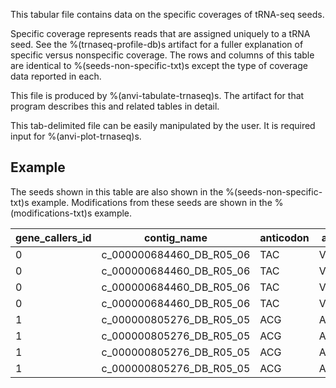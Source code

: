 This tabular file contains data on the specific coverages of tRNA-seq seeds.

Specific coverage represents reads that are assigned uniquely to a tRNA seed. See the %(trnaseq-profile-db)s artifact for a fuller explanation of specific versus nonspecific coverage. The rows and columns of this table are identical to %(seeds-non-specific-txt)s except the type of coverage data reported in each.

This file is produced by %(anvi-tabulate-trnaseq)s. The artifact for that program describes this and related tables in detail.

This tab-delimited file can be easily manipulated by the user. It is required input for %(anvi-plot-trnaseq)s.

## Example

The seeds shown in this table are also shown in the %(seeds-non-specific-txt)s example. Modifications from these seeds are shown in the %(modifications-txt)s example.

| gene_callers_id | contig_name | anticodon | aa | domain | phylum | class | order | family | genus | species | taxon_percent_id | sample_name | mean_coverage | relative_mean_coverage | relative_discriminator_coverage | 0 | 1 | 2 | 3 | 4 | 5 | 6 | 7 | 8 | 9 | 10 | 11 | 12 | 13 | 14 | 15 | 16 | 17 | 17a | 18 | 19 | 20 | 20a | 20b | 21 | 22 | 23 | 24 | 25 | 26 | 27 | 28 | 29 | 30 | 31 | 32 | 33 | 34 | 35 | 36 | 37 | 38 | 39 | 40 | 41 | 42 | 43 | 44.01 | 44.02 | 44.03 | 44.04 | 44.05 | 44.06 | 44.07 | 44.08 | 44.09 | 44.1 | 44.11 | 44.12 | 44.13 | 44.14 | 44.15 | 44.16 | 44.17 | 44.18 | 44.19 | 44.2 | 44.21 | 44.22 | 44.23 | 49 | 50 | 51 | 52 | 53 | 54 | 55 | 56 | 57 | 58 | 59 | 60 | 61 | 62 | 63 | 64 | 65 | 66 | 67 | 68 | 69 | 70 | 71 | 72 | 73 |
| --- | --- | --- | --- | --- | --- | --- | --- | --- | --- | --- | --- | --- | --- | --- | --- | --- | --- | --- | --- | --- | --- | --- | --- | --- | --- | --- | --- | --- | --- | --- | --- | --- | --- | --- | --- | --- | --- | --- | --- | --- | --- | --- | --- | --- | --- | --- | --- | --- | --- | --- | --- | --- | --- | --- | --- | --- | --- | --- | --- | --- | --- | --- | --- | --- | --- | --- | --- | --- | --- | --- | --- | --- | --- | --- | --- | --- | --- | --- | --- | --- | --- | --- | --- | --- | --- | --- | --- | --- | --- | --- | --- | --- | --- | --- | --- | --- | --- | --- | --- | --- | --- | --- | --- | --- | --- | --- | --- | --- | --- | --- |
0 | c_000000684460_DB_R05_06 | TAC | Val | Bacteria | Firmicutes | Clostridia | Lachnospirales | Lachnospiraceae |  |  | 100 | DB_01 | 71456.2 | 0.25805309 | 0.2578848 |  | 71392 | 71398 | 71398 | 71400 | 71413 | 71414 | 71414 | 71414 | 71419 | 71425 | 71426 | 71426 | 71426 | 71437 | 71445 | 71451 | 71451 |  | 71451 | 71455 | 71457 |  |  | 71460 | 71467 | 71467 | 71471 | 71468 | 71470 | 71470 | 71470 | 71475 | 71489 | 71540 | 71534 | 71529 | 71606 | 71579 | 71582 | 71583 | 71586 | 71586 | 71583 | 71583 | 71583 | 71585 | 71584 | 71584 | 71584 | 71587 | 71587 |  |  |  |  |  |  |  |  |  |  |  |  |  |  |  |  |  |  | 71586 | 71586 | 71572 | 71572 | 71570 | 71504 | 71505 | 71504 | 71503 | 71503 | 71503 | 71503 | 71503 | 71503 | 71503 | 71503 | 71502 | 71500 | 71500 | 71500 | 71497 | 71496 | 71488 | 71466 | 68324 |
0 | c_000000684460_DB_R05_06 | TAC | Val | Bacteria | Firmicutes | Clostridia | Lachnospirales | Lachnospiraceae |  |  | 100 | DB_03 | 87746.6 | 0.22523292 | 0.22512637 |  | 87568 | 87582 | 87588 | 87594 | 87598 | 87599 | 87596 | 87597 | 87598 | 87606 | 87608 | 87611 | 87611 | 87611 | 87612 | 87615 | 87615 |  | 87614 | 87614 | 87616 |  |  | 87617 | 87619 | 87619 | 87620 | 87620 | 87620 | 87621 | 87619 | 87620 | 87630 | 87689 | 87683 | 87694 | 87732 | 87898 | 87912 | 87921 | 87925 | 87926 | 87926 | 87926 | 87931 | 87924 | 87925 | 87929 | 87981 | 87986 | 87986 |  |  |  |  |  |  |  |  |  |  |  |  |  |  |  |  |  |  | 87985 | 87985 | 87981 | 87980 | 87978 | 87952 | 87952 | 87951 | 87952 | 87954 | 87952 | 87950 | 87946 | 87946 | 87946 | 87943 | 87941 | 87939 | 87939 | 87939 | 87936 | 87935 | 87929 | 87909 | 84530 |
0 | c_000000684460_DB_R05_06 | TAC | Val | Bacteria | Firmicutes | Clostridia | Lachnospirales | Lachnospiraceae |  |  | 100 | DB_05 | 29533 | 0.22692849 | 0.22190602 |  | 29490 | 29494 | 29499 | 29509 | 29516 | 29516 | 29518 | 29521 | 29525 | 29528 | 29536 | 29536 | 29536 | 29538 | 29539 | 29547 | 29550 |  | 29550 | 29549 | 29553 |  |  | 29552 | 29552 | 29553 | 29552 | 29553 | 29553 | 29549 | 29550 | 29552 | 29553 | 29564 | 29561 | 29559 | 29638 | 29605 | 29602 | 29604 | 29607 | 29607 | 29607 | 29608 | 29607 | 29607 | 29607 | 29607 | 29607 | 29609 | 29609 |  |  |  |  |  |  |  |  |  |  |  |  |  |  |  |  |  |  | 29609 | 29609 | 29606 | 29606 | 29605 | 29601 | 29601 | 29601 | 29601 | 29601 | 29599 | 29599 | 29599 | 29599 | 29596 | 29596 | 29597 | 29595 | 29595 | 29594 | 29593 | 29504 | 29486 | 29451 | 26980 |
0 | c_000000684460_DB_R05_06 | TAC | Val | Bacteria | Firmicutes | Clostridia | Lachnospirales | Lachnospiraceae |  |  | 100 | DB_07 | 47065 | 0.181019 | 0.18087983 |  | 47078 | 47087 | 47105 | 47113 | 47114 | 47114 | 47114 | 47116 | 47124 | 47127 | 47129 | 47129 | 47131 | 47133 | 47139 | 47139 | 47139 |  | 47135 | 47138 | 47141 |  |  | 47145 | 47142 | 47147 | 47145 | 47145 | 47142 | 47143 | 47135 | 47134 | 47133 | 47154 | 47125 | 47093 | 47111 | 47051 | 47058 | 47067 | 47071 | 47073 | 47072 | 47069 | 47069 | 47069 | 47072 | 47072 | 47073 | 47073 | 47074 |  |  |  |  |  |  |  |  |  |  |  |  |  |  |  |  |  |  | 47074 | 47074 | 47073 | 47069 | 47069 | 47042 | 47043 | 47042 | 47038 | 47042 | 47042 | 47042 | 47042 | 47041 | 47041 | 47040 | 47040 | 47040 | 47040 | 47040 | 47033 | 47032 | 47031 | 47018 | 45352 |
1 | c_000000805276_DB_R05_05 | ACG | Arg | Bacteria | Firmicutes |  |  |  |  |  | 98.649 | DB_01 | 142.4 | 0.00051437 | 0.00052465 |  | 141 | 142 | 142 | 142 | 142 | 142 | 142 | 142 | 142 | 142 | 142 | 142 | 142 | 142 | 142 | 142 | 142 |  | 142 | 142 | 142 | 142 |  | 142 | 142 | 142 | 142 | 142 | 142 | 142 | 142 | 142 | 142 | 142 | 142 | 141 | 141 | 143 | 143 | 143 | 143 | 143 | 143 | 143 | 143 | 143 | 143 | 143 | 143 | 143 | 143 |  |  |  |  |  |  |  |  |  |  |  |  |  |  |  |  |  |  | 143 | 143 | 143 | 143 | 143 | 143 | 143 | 143 | 143 | 143 | 143 | 143 | 143 | 143 | 143 | 143 | 143 | 143 | 143 | 143 | 143 | 143 | 143 | 143 | 139 |
1 | c_000000805276_DB_R05_05 | ACG | Arg | Bacteria | Firmicutes |  |  |  |  |  | 98.649 | DB_03 | 1006.4 | 0.00258316 | 0.00249815 |  | 1010 | 1010 | 1010 | 1010 | 1011 | 1011 | 1011 | 1011 | 1011 | 1010 | 1010 | 1010 | 1010 | 1010 | 1010 | 1010 | 1011 |  | 1011 | 1011 | 1014 | 1014 |  | 1014 | 1014 | 1014 | 1014 | 1014 | 1014 | 1014 | 1014 | 1014 | 1014 | 1014 | 1014 | 1013 | 1012 | 1012 | 1003 | 1003 | 1003 | 1003 | 1003 | 1003 | 1003 | 1003 | 1003 | 1003 | 1003 | 1003 | 1003 |  |  |  |  |  |  |  |  |  |  |  |  |  |  |  |  |  |  | 1003 | 1003 | 1003 | 1003 | 1003 | 1003 | 1003 | 1003 | 1003 | 1003 | 1003 | 1003 | 1003 | 1003 | 1003 | 1003 | 1003 | 1003 | 1003 | 1003 | 1003 | 1003 | 998 | 998 | 938 |
1 | c_000000805276_DB_R05_05 | ACG | Arg | Bacteria | Firmicutes |  |  |  |  |  | 98.649 | DB_05 | 297.5 | 0.00228586 | 0.00285402 |  | 225 | 227 | 227 | 227 | 227 | 227 | 225 | 228 | 228 | 230 | 230 | 230 | 230 | 230 | 230 | 230 | 230 |  | 230 | 230 | 230 | 230 |  | 232 | 232 | 232 | 232 | 232 | 232 | 232 | 232 | 232 | 232 | 232 | 232 | 232 | 232 | 232 | 233 | 238 | 360 | 367 | 367 | 367 | 370 | 370 | 370 | 370 | 370 | 370 | 370 |  |  |  |  |  |  |  |  |  |  |  |  |  |  |  |  |  |  | 370 | 370 | 370 | 370 | 370 | 370 | 370 | 370 | 370 | 370 | 370 | 370 | 370 | 370 | 370 | 370 | 370 | 370 | 370 | 370 | 370 | 370 | 362 | 362 | 347 |
1 | c_000000805276_DB_R05_05 | ACG | Arg | Bacteria | Firmicutes |  |  |  |  |  | 98.649 | DB_07 | 120 | 0.00046169 | 0.00046664 |  | 116 | 116 | 116 | 116 | 116 | 116 | 116 | 116 | 116 | 119 | 119 | 119 | 118 | 118 | 118 | 118 | 118 |  | 119 | 122 | 126 | 126 |  | 126 | 126 | 126 | 126 | 126 | 126 | 126 | 126 | 126 | 126 | 126 | 124 | 124 | 122 | 123 | 120 | 120 | 120 | 120 | 119 | 119 | 119 | 119 | 119 | 119 | 119 | 119 | 119 |  |  |  |  |  |  |  |  |  |  |  |  |  |  |  |  |  |  | 119 | 119 | 119 | 119 | 119 | 119 | 119 | 119 | 119 | 119 | 119 | 119 | 119 | 119 | 119 | 119 | 119 | 119 | 119 | 119 | 119 | 119 | 117 | 117 | 117 |
